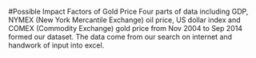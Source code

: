 ﻿#Possible Impact Factors of Gold Price
Four parts of data including GDP, NYMEX (New York Mercantile Exchange) oil price, US dollar index and COMEX (Commodity Exchange) gold price from Nov 2004 to Sep 2014 formed our dataset. The data come from our search on internet and handwork of input into excel.